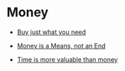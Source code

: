 # Money


 - [Buy just what you need](../Buy%20just%20what%20you%20need/index.md)
    
 - [Money is a Means, not an End](../Money%20is%20a%20Means,%20not%20an%20End/index.md)
    
 - [Time is more valuable than money](../Time%20is%20more%20valuable%20than%20money/index.md)
    
